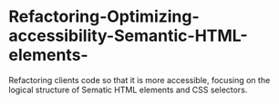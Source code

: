 # Refactoring-Optimizing-accessibility-Semantic-HTML-elements-
Refactoring clients code so that it is more accessible, focusing on the logical structure of Sematic HTML elements and CSS selectors.
